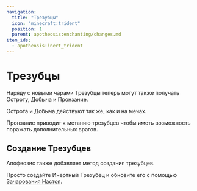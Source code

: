 ```yaml
---
navigation:
  title: "Трезубцы"
  icon: "minecraft:trident"
  position: 1
  parent: apotheosis:enchanting/changes.md
item_ids:
  - apotheosis:inert_trident
---
```


# Трезубцы

Наряду с новыми чарами Трезубцы теперь могут также получать <Color id="blue">Остроту</Color>, <Color id="blue">Добыча</Color> и <Color id="blue">Пронзание</Color>.

Острота и Добыча действуют так же, как и на мечах.

Пронзание приводит к метанию трезубцев чтобы иметь возможность поражать дополнительных врагов.

## Создание Трезубцев

<ItemImage id="apotheosis:inert_trident" />

Апофеозис также добавляет метод создания трезубцев.

Просто создайте <Color id="blue">Инертный Трезубец</Color> и обновите его с помощью [Зачарования Настоя](../infusion.md).

